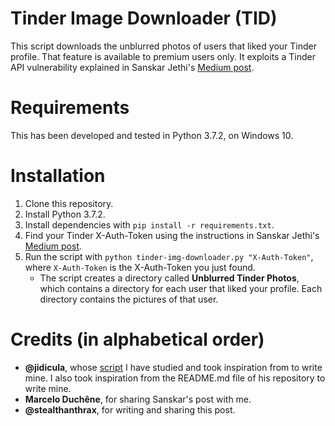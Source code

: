 # Tinder Image Downloader (TID)

This script downloads the unblurred photos of users that liked your Tinder profile. That feature is available to premium users only.
It exploits a Tinder API vulnerability explained in Sanskar Jethi's [Medium post](https://medium.com/@sansyrox/hacking-tinders-premium-model-43f9f699d44).

# Requirements

This has been developed and tested in Python 3.7.2, on Windows 10.

# Installation

1. Clone this repository.
2. Install Python 3.7.2.
3. Install dependencies with `pip install -r requirements.txt`.
4. Find your Tinder X-Auth-Token using the instructions in Sanskar Jethi's [Medium post](https://medium.com/@sansyrox/hacking-tinders-premium-model-43f9f699d44).
5. Run the script with `python tinder-img-downloader.py "X-Auth-Token"`, where `X-Auth-Token` is the X-Auth-Token you just found.
    * The script creates a directory called **Unblurred Tinder Photos**, which contains a directory for each user that liked your profile. Each directory contains the pictures of that user.
	
# Credits (in alphabetical order)

* **@jidicula**, whose [script](https://github.com/jidicula/tinderizer) I have studied and took inspiration from to write mine. I also took inspiration from the README.md file of his repository to write mine.
* **Marcelo Duchêne**, for sharing Sanskar's post with me.
* **@stealthanthrax**, for writing and sharing this post.
